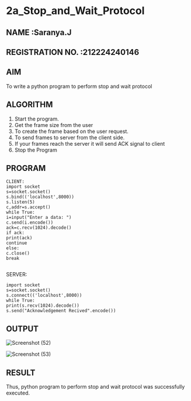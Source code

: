 # 2a_Stop_and_Wait_Protocol
## NAME :Saranya.J
## REGISTRATION NO. :212224240146
## AIM 
To write a python program to perform stop and wait protocol
## ALGORITHM
1. Start the program.
2. Get the frame size from the user
3. To create the frame based on the user request.
4. To send frames to server from the client side.
5. If your frames reach the server it will send ACK signal to client
6. Stop the Program
## PROGRAM
```
CLIENT: 
import socket                                                              
s=socket.socket() 
s.bind(('localhost',8000)) 
s.listen(5) 
c,addr=s.accept() 
while True: 
i=input("Enter a data: ") 
c.send(i.encode()) 
ack=c.recv(1024).decode() 
if ack: 
print(ack) 
continue 
else: 
c.close() 
break 
 
``` 
SERVER: 
``` 
import socket                                                              
s=socket.socket() 
s.connect(('localhost',8000)) 
while True: 
print(s.recv(1024).decode()) 
s.send("Acknowledgement Recived".encode())
```
## OUTPUT

![Screenshot (52)](https://github.com/user-attachments/assets/e7ee1b75-a6c2-4df9-a1a0-c68ad61a2af4)

![Screenshot (53)](https://github.com/user-attachments/assets/bae697d4-2a72-494a-91af-2ce7518ad94f)

## RESULT
Thus, python program to perform stop and wait protocol was successfully executed.
